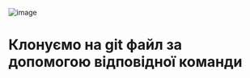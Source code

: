 ![image](https://user-images.githubusercontent.com/86946026/124660302-b5c20800-deae-11eb-9a0b-c58bebd1e88a.png)
# Клонуємо на git файл за допомогою відповідної команди

